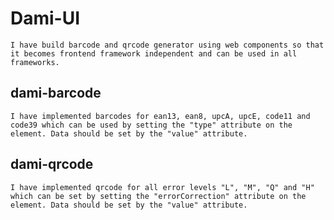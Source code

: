# Dami-UI
    I have build barcode and qrcode generator using web components so that it becomes frontend framework independent and can be used in all frameworks.

## dami-barcode
    I have implemented barcodes for ean13, ean8, upcA, upcE, code11 and code39 which can be used by setting the "type" attribute on the element. Data should be set by the "value" attribute.

## dami-qrcode
    I have implemented qrcode for all error levels "L", "M", "Q" and "H" which can be set by setting the "errorCorrection" attribute on the element. Data should be set by the "value" attribute.
